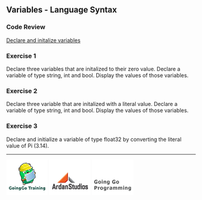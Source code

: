 ## Variables - Language Syntax

### Code Review

[Declare and initalize variables](../example1/example1.go)

### Exercise 1
Declare three variables that are initalized to their zero value. Declare a variable of type string, int and bool. Display the values of those variables.

### Exercise 2
Declare three variable that are initalized with a literal value. Declare a variable of type string, int and bool. Display the values of those variables.

### Exercise 3
Declare and initialize a variable of type float32 by converting the literal value of Pi (3.14).

___
[![GoingGo Training](../../../00-slides/images/ggt_logo.png)](http://www.goinggotraining.net)
[![Ardan Studios](../../../00-slides/images/ardan_logo.png)](http://www.ardanstudios.com)
[![GoingGo Blog](../../../00-slides/images/ggb_logo.png)](http://www.goinggo.net)